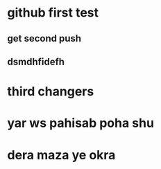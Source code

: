 # github first test
## get second push
## dsmdhfidefh
# third changers
# yar ws pahisab poha shu
# dera maza ye okra